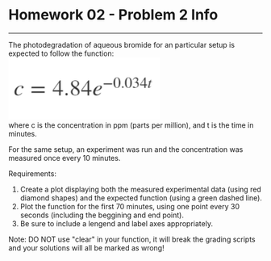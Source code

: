 # Homework 02 - Problem 2 Info
---
The photodegradation of aqueous bromide for an particular setup is expected to follow the function:
<img src = "assets/h0202_0.png" width = "300"> <br />
where c is the concentration in ppm (parts per million), and t is the time in minutes.

For the same setup, an experiment was run and the concentration was measured once every 10 minutes.

Requirements:
1. Create a plot displaying both the measured experimental data (using red diamond shapes) and the expected function (using a green dashed line). 
2. Plot the function for the first 70 minutes, using one point every 30 seconds (including the beggining and end point).
3. Be sure to include a lengend and label axes appropriately.

Note: DO NOT use "clear" in your function, it will break the grading scripts and your solutions will all be marked as wrong!
